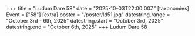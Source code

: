+++
title = "Ludum Dare 58"
date = "2025-10-03T22:00:00Z"
[taxonomies]
Event = ["58"]
[extra]
poster = "/poster/ld51.jpg"
datestring.range = "October 3rd - 6th, 2025"
datestring.start = "October 3rd, 2025"
datestring.end = "October 6th, 2025"
+++
Ludum Dare 58
